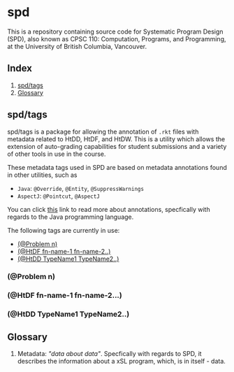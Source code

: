 # spd

This is a repository containing source code for Systematic Program Design (SPD), also known as CPSC 110: Computation, Programs, and Programming, at the University of British Columbia, Vancouver.

## Index

1. [spd/tags](spd/tags)
2. [Glossary](Glossary)

## spd/tags

spd/tags is a package for allowing the annotation of `.rkt` files with metadata related to HtDD, HtDF, and HtDW. This is a utility which allows the extension of auto-grading capabilities for student submissions and a variety of other tools in use in the course. 

These metadata tags used in SPD are based on metadata annotations found in other utilities, such as
* `Java`: `@Override`, `@Entity`, `@SuppressWarnings`
* `AspectJ`: `@Pointcut`, `@AspectJ`

You can click [this](https://en.wikipedia.org/wiki/Java_annotation) link to read more about annotations, specfically with regards to the Java programming language. 

The following tags are currently in use:

* [(@Problem n)](@Problem-n)
* [(@HtDF fn-name-1 fn-name-2..)](@HtDF-fn-name-1-fn-name-2...)
* [(@HtDD TypeName1 TypeName2..)](@HtDD-TypeName1-TypeName2..)

### (@Problem n)

### (@HtDF fn-name-1 fn-name-2...)

### (@HtDD TypeName1 TypeName2..)

## Glossary

1. Metadata: *"data about data"*. Specfically with regards to SPD, it describes the information about a xSL program, which, is in itself - data.


